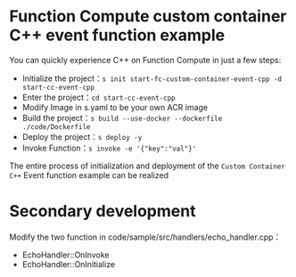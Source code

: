# Function Compute custom container C++ event function example

You can quickly experience C++ on Function Compute in just a few steps:

- Initialize the project：`s init start-fc-custom-container-event-cpp -d start-cc-event-cpp`
- Enter the project：`cd start-cc-event-cpp`
- Modify Image in s.yaml to be your own ACR image
- Build the project：`s build --use-docker --dockerfile ./code/Dockerfile`
- Deploy the project：`s deploy -y`
- Invoke Function：`s invoke -e '{"key":"val"}'`

The entire process of initialization and deployment of the `Custom Container C++` Event function example can be realized

# Secondary development

Modify the two function in code/sample/src/handlers/echo_handler.cpp：

- EchoHandler::OnInvoke
- EchoHandler::OnInitialize
